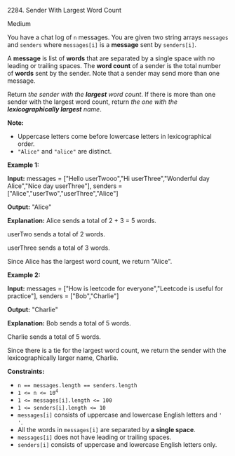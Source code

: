 2284\. Sender With Largest Word Count

Medium

You have a chat log of `n` messages. You are given two string arrays `messages` and `senders` where `messages[i]` is a **message** sent by `senders[i]`.

A **message** is list of **words** that are separated by a single space with no leading or trailing spaces. The **word count** of a sender is the total number of **words** sent by the sender. Note that a sender may send more than one message.

Return _the sender with the **largest** word count_. If there is more than one sender with the largest word count, return _the one with the **lexicographically largest** name_.

**Note:**

*   Uppercase letters come before lowercase letters in lexicographical order.
*   `"Alice"` and `"alice"` are distinct.

**Example 1:**

**Input:** messages = ["Hello userTwooo","Hi userThree","Wonderful day Alice","Nice day userThree"], senders = ["Alice","userTwo","userThree","Alice"]

**Output:** "Alice"

**Explanation:** Alice sends a total of 2 + 3 = 5 words.

userTwo sends a total of 2 words.

userThree sends a total of 3 words.

Since Alice has the largest word count, we return "Alice".

**Example 2:**

**Input:** messages = ["How is leetcode for everyone","Leetcode is useful for practice"], senders = ["Bob","Charlie"]

**Output:** "Charlie"

**Explanation:** Bob sends a total of 5 words.

Charlie sends a total of 5 words.

Since there is a tie for the largest word count, we return the sender with the lexicographically larger name, Charlie.

**Constraints:**

*   `n == messages.length == senders.length`
*   <code>1 <= n <= 10<sup>4</sup></code>
*   `1 <= messages[i].length <= 100`
*   `1 <= senders[i].length <= 10`
*   `messages[i]` consists of uppercase and lowercase English letters and `' '`.
*   All the words in `messages[i]` are separated by **a single space**.
*   `messages[i]` does not have leading or trailing spaces.
*   `senders[i]` consists of uppercase and lowercase English letters only.
